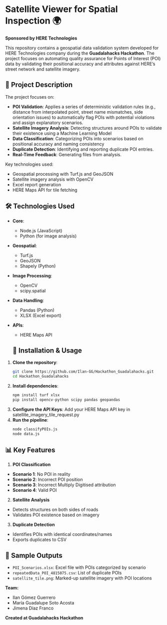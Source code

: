 # Satellite Viewer for Spatial Inspection 🌍

**Sponsored by HERE Technologies**

This repository contains a geospatial data validation system developed for HERE Technologies company during the **Guadalahacks Hackathon**. The project focuses on automating quality assurance for Points of Interest (POI) data by validating their positional accuracy and attributes against HERE’s street network and satellite imagery.

## 📌 Project Description

The project focuses on:
- **POI Validation**:
Applies a series of deterministic validation rules (e.g., distance from interpolated point, street name mismatches, side orientation issues) to automatically flag POIs with potential violations and assign explanatory scenarios.
- **Satellite Imagery Analysis**: Detecting structures around POIs to validate their existence using a Machine Learning Model
- **Data Classification**: Categorizing POIs into scenarios based on positional accuracy and naming consistency
- **Duplicate Detection**: Identifying and reporting duplicate POI entries.
- **Real-Time Feedback**: Generating files from analysis.

Key technologies used:
- Geospatial processing with Turf.js and GeoJSON
- Satellite imagery analysis with OpenCV
- Excel report generation
- HERE Maps API for tile fetching

## 🛠 Technologies Used

- **Core**: 
  - Node.js (JavaScript) 
  - Python (for image analysis)
- **Geospatial**: 
  - Turf.js 
  - GeoJSON 
  - Shapely (Python)
- **Image Processing**: 
  - OpenCV 
  - scipy.spatial
- **Data Handling**: 
  - Pandas (Python) 
  - XLSX (Excel export)
- **APIs**: 
  - HERE Maps API
    
  ## 🚀 Installation & Usage

1. **Clone the repository**:
   ```bash
   git clone https://github.com/Ilan-GG/Hackathon_Guadalahacks.git
   cd Hackathon_Guadalahacks
2. **Install dependencies**:
   ```bash
   npm install turf xlsx
   pip install opencv-python scipy pandas geopandas
4. **Configure the API Keys**:
   Add your HERE Maps API key in satellite_imagery_tile_request.py
6. **Run the pipeline**:
   ```bash
   node classifyPOIs.js
   node data.js  

## 📊 Key Features
1. **POI Classification**

- **Scenario 1**: No POI in reality 
- **Scenario 2**: Incorrect POI position
- **Scenario 3**: Incorrect Multiply Digitised attribution
- **Scenario 4**: Valid POI

2. **Satellite Analysis**

- Detects structures on both sides of roads  
- Validates POI existence based on imagery  

3. **Duplicate Detection**

- Identifies POIs with identical coordinates/names  
- Exports duplicates to CSV  

## 📄 Sample Outputs

- `POI_Scenarios.xlsx`: Excel file with POIs categorized by scenario  
- `repeatedData_POI_4815075.csv`: List of duplicate POIs  
- `satellite_tile.png`: Marked-up satellite imagery with POI locations

**Team:**
- Ilan Gómez Guerrero
- María Guadalupe Soto Acosta
- Jimena Díaz Franco

**Created at Guadalahacks Hackathon**

